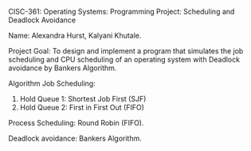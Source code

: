 CISC-361: Operating Systems: Programming Project:
Scheduling and Deadlock Avoidance

Name: Alexandra Hurst, Kalyani Khutale.
     
     
Project Goal: To design and implement a program that simulates the job scheduling and CPU
scheduling of an operating system with Deadlock avoidance by Bankers Algorithm.

Algorithm
Job Scheduling: 
1. Hold Queue 1: Shortest Job First (SJF)
2. Hold Queue 2: First in First Out (FIFO)

Process Scheduling:
Round Robin (FIFO).

Deadlock avoidance: Bankers Algorithm.




